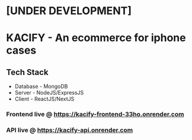 # [UNDER DEVELOPMENT]
# KACIFY - An ecommerce for iphone cases

## Tech Stack
- Database - MongoDB
- Server - NodeJS/ExpressJS
- Client - ReactJS/NextJS

### Frontend live @ https://kacify-frontend-33ho.onrender.com
### API live @ https://kacify-api.onrender.com